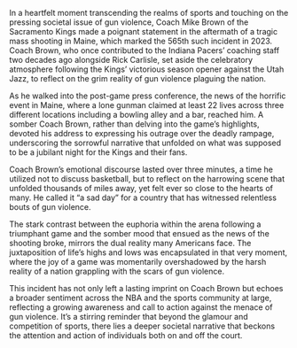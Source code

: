 In a heartfelt moment transcending the realms of sports and touching on the pressing societal issue of gun violence, Coach Mike Brown of the Sacramento Kings made a poignant statement in the aftermath of a tragic mass shooting in Maine, which marked the 565th such incident in 2023. Coach Brown, who once contributed to the Indiana Pacers’ coaching staff two decades ago alongside Rick Carlisle, set aside the celebratory atmosphere following the Kings’ victorious season opener against the Utah Jazz, to reflect on the grim reality of gun violence plaguing the nation.

As he walked into the post-game press conference, the news of the horrific event in Maine, where a lone gunman claimed at least 22 lives across three different locations including a bowling alley and a bar, reached him. A somber Coach Brown, rather than delving into the game’s highlights, devoted his address to expressing his outrage over the deadly rampage, underscoring the sorrowful narrative that unfolded on what was supposed to be a jubilant night for the Kings and their fans.

Coach Brown’s emotional discourse lasted over three minutes, a time he utilized not to discuss basketball, but to reflect on the harrowing scene that unfolded thousands of miles away, yet felt ever so close to the hearts of many. He called it “a sad day” for a country that has witnessed relentless bouts of gun violence.

The stark contrast between the euphoria within the arena following a triumphant game and the somber mood that ensued as the news of the shooting broke, mirrors the dual reality many Americans face. The juxtaposition of life’s highs and lows was encapsulated in that very moment, where the joy of a game was momentarily overshadowed by the harsh reality of a nation grappling with the scars of gun violence.

This incident has not only left a lasting imprint on Coach Brown but echoes a broader sentiment across the NBA and the sports community at large, reflecting a growing awareness and call to action against the menace of gun violence. It’s a stirring reminder that beyond the glamour and competition of sports, there lies a deeper societal narrative that beckons the attention and action of individuals both on and off the court.